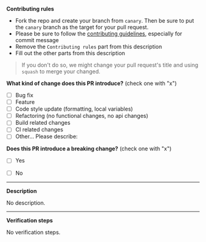 <!--
IF YOU DON'T FILL OUT THE FOLLOWING INFORMATION WE MIGHT CLOSE YOUR PULL REQUESTS WITHOUT INVESTIGATING
-->

**Contributing rules**

- Fork the repo and create your branch from `canary`. Then be sure to put the `canary` branch as the target for your pull request.
- Please be sure to follow the [contributing guidelines](https://github.com/viosey/hexo-theme-material/blob/master/CONTRIBUTING.md), especially for commit message
- Remove the `Contributing rules` part from this description
- Fill out the other parts from this description

> If you don't do so, we might change your pull request's title and using `squash` to merge your changed.

<!-- ----------- -->

**What kind of change does this PR introduce?** (check one with "x")

- [ ] Bug fix
- [ ] Feature
- [ ] Code style update (formatting, local variables)
- [ ] Refactoring (no functional changes, no api changes)
- [ ] Build related changes
- [ ] CI related changes
- [ ] Other... Please describe:

**Does this PR introduce a breaking change?** (check one with "x")

- [ ] Yes
- [ ] No


____

**Description**

No description.

____

**Verification steps**

No verification steps.

